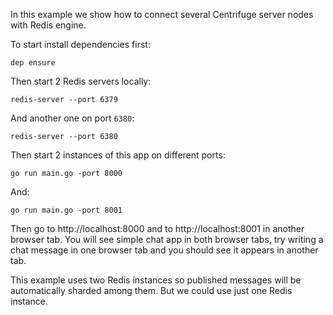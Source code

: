 In this example we show how to connect several Centrifuge server nodes with Redis engine.

To start install dependencies first:

```
dep ensure
```

Then start 2 Redis servers locally:

```
redis-server --port 6379
```

And another one on port `6380`:

```
redis-server --port 6380
```

Then start 2 instances of this app on different ports:

```
go run main.go -port 8000
```

And:

```
go run main.go -port 8001
```

Then go to http://localhost:8000 and to http://localhost:8001 in another browser tab. You will see simple chat app in both browser tabs, try writing a chat message in one browser tab and you should see it appears in another tab.

This example uses two Redis instances so published messages will be automatically sharded among them. But we could use just one Redis instance.
